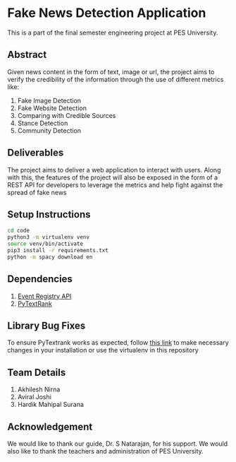 # Fake News Detection Application
This is a part of the final semester engineering project at PES University.

## Abstract
Given news content in the form of text, image or url, the project aims to verify the credibility of the information through the use of different metrics like:

1. Fake Image Detection
2. Fake Website Detection
3. Comparing with Credible Sources
4. Stance Detection
5. Community Detection

## Deliverables
The project aims to deliver a web application to interact with users. Along with this, the features of the project will also be exposed in the form of a REST API for developers to leverage the metrics and help fight against the spread of fake news

## Setup Instructions
```bash
cd code
python3 -m virtualenv venv
source venv/bin/activate
pip3 install -r requirements.txt
python -m spacy download en

```

## Dependencies
1. [Event Registry API](http://eventregistry.org/)
2. [PyTextRank](https://medium.com/@aneesha/beyond-bag-of-words-using-pytextrank-to-find-phrases-and-summarize-text-f736fa3773c5)

## Library Bug Fixes
To ensure PyTextrank works as expected, follow [this link](https://github.com/DerwenAI/pytextrank/issues/15) to make necessary changes in your installation or use the virtualenv in this repository

## Team Details
1. Akhilesh Nirna
2. Aviral Joshi
3. Hardik Mahipal Surana

## Acknowledgement
We would like to thank our guide, Dr. S Natarajan, for his support. We would also like to thank the teachers and administration of PES University.
